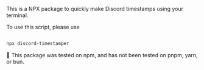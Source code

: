 This is a NPX package to quickly make Discord timestamps using your terminal.

To use this script, please use

```bash

npx discord-timestamper

```

🧱 This package was tested on npm, and has not been tested on pnpm, yarn, or bun.
